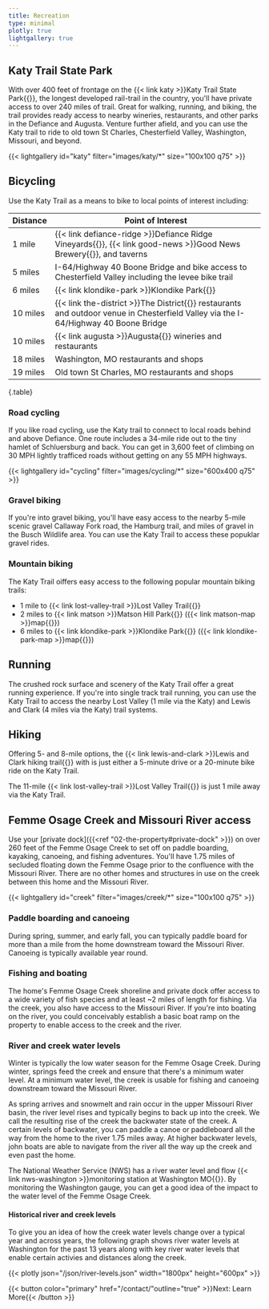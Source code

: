 ```yaml
---
title: Recreation
type: minimal
plotly: true
lightgallery: true
---
```


## Katy Trail State Park 

With over 400 feet of frontage on the {{< link katy >}}Katy Trail State Park{{</link >}}, the longest developed rail-trail in the country, you'll have private access to over 240 miles of trail. Great for walking, running, and biking, the trail provides ready access to nearby wineries, restaurants, and other parks in the Defiance and Augusta. Venture further afield, and you can use the Katy trail to ride to old town St Charles, Chesterfield Valley, Washington, Missouri, and beyond. 

{{< lightgallery id="katy" filter="images/katy/*" size="100x100 q75" >}}

## Bicycling

Use the Katy Trail as a means to bike to local points of interest including:

|Distance|Point of Interest|
|-|-|
|1 mile|{{< link defiance-ridge >}}Defiance Ridge Vineyards{{</link >}}, {{< link good-news >}}Good News Brewery{{</link >}}, and taverns| 
|5 miles|I-64/Highway 40 Boone Bridge and bike access to Chesterfield Valley including the levee bike trail|
|6 miles|{{< link klondike-park >}}Klondike Park{{</link >}}|
|10 miles|{{< link the-district >}}The District{{</link >}} restaurants and outdoor venue in Chesterfield Valley via the I-64/Highway 40 Boone Bridge|
|10 miles|{{< link augusta >}}Augusta{{</link >}} wineries and restaurants|
|18 miles|Washington, MO restaurants and shops|
|19 miles|Old town St Charles, MO restaurants and shops|
{.table}

### Road cycling 

If you like road cycling, use the Katy trail to connect to local roads behind and above Defiance. One route includes a 34-mile ride out to the tiny hamlet of Schluersburg and back. You can get in 3,600 feet of climbing on 30 MPH lightly trafficed roads without getting on any 55 MPH highways.

{{< lightgallery id="cycling" filter="images/cycling/*" size="600x400 q75" >}}

### Gravel biking

If you're into gravel biking, you'll have easy access to the nearby 5-mile scenic gravel Callaway Fork road, the Hamburg trail, and miles of gravel in the Busch Wildlife area. You can use the Katy Trail to access these popuklar gravel rides.

### Mountain biking

The Katy Trail oiffers easy access to the following popular mountain biking trails:

* 1 mile to {{< link lost-valley-trail >}}Lost Valley Trail{{</link >}}
* 2 miles to {{< link matson >}}Matson Hill Park{{</link >}} ({{< link matson-map >}}map{{</link >}})
* 6 miles to {{< link klondike-park >}}Klondike Park{{</link >}} ({{< link klondike-park-map >}}map{{</link >}})

## Running

The crushed rock surface and scenery of the Katy Trail offer a great running experience. If you're into single track trail running, you can use the Katy Trail to access the nearby Lost Valley (1 mile via the Katy) and Lewis and Clark (4 miles via the Katy) trail systems.

## Hiking

Offering 5- and 8-mile options, the {{< link lewis-and-clark >}}Lewis and Clark hiking trail{{</link >}} with is just either a 5-minute drive or a 20-minute bike ride on the Katy Trail.

The 11-mile {{< link lost-valley-trail >}}Lost Valley Trail{{</link >}} is just 1 mile away via the Katy Trail.

## Femme Osage Creek and Missouri River access

Use your [private dock]({{<ref "02-the-property#private-dock" >}}) on over 260 feet of the Femme Osage Creek to set off on paddle boarding, kayaking, canoeing, and fishing adventures. You'll have 1.75 miles of secluded floating down the Femme Osage prior to the confluence with the Missouri River. There are no other homes and structures in use on the creek between this home and the Missouri River.

{{< lightgallery id="creek" filter="images/creek/*" size="100x100 q75" >}}

### Paddle boarding and canoeing

During spring, summer, and early fall, you can typically paddle board for more than a mile from the home downstream toward the Missouri River. Canoeing is typically available year round.

### Fishing and boating

The home's Femme Osage Creek shoreline and private dock offer access to a wide variety of fish species and at least ~2 miles of length for fishing. Via the creek, you also have access to the Missouri River. If you're into boating on the river, you could conceivably establish a basic boat ramp on the property to enable access to the creek and the river.

### River and creek water levels

Winter is typically the low water season for the Femme Osage Creek. During winter, springs feed the creek and ensure that there's a minimum water level. At a minimum water level, the creek is usable for fishing and canoeing downstream toward the Missouri River.

As spring arrives and snowmelt and rain occur in the upper Missouri River basin, the river level rises and typically begins to back up into the creek. We call the resulting rise of the creek the backwater state of the creek. A certain levels of backwater, you can paddle a canoe or paddleboard all the way from the home to the river 1.75 miles away. At higher backwater levels, john boats are able to navigate from the river all the way up the creek and even past the home.

The National Weather Service (NWS) has a river water level and flow {{< link nws-washington >}}monitoring station at Washington MO{{</link >}}. By monitoring the Washington gauge, you can get a good idea of the impact to the water level of the Femme Osage Creek.

#### Historical river and creek levels

To give you an idea of how the creek water levels change over a typical year and across years, the following graph shows river water levels at Washington for the past 13 years along with key river water levels that enable certain activies and distances along the creek.

{{< plotly json="/json/river-levels.json" width="1800px" height="600px" >}}


{{< button color="primary" href="/contact/"outline="true" >}}Next: Learn More{{< /button >}}